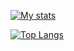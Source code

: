 <!-- ### Hi there 👋 -->
[![My stats](https://github-readme-stats.vercel.app/api?username=ThatOneCamel&count_private=true&theme=tokyonight&border_radius=8)](https://github.com/anuraghazra/github-readme-stats)

[![Top Langs](https://github-readme-stats.vercel.app/api/top-langs/?username=ThatOneCamel&count_private=true&theme=tokyonight&layout=compact)](https://github.com/anuraghazra/github-readme-stats)
<!--
**ThatOneCamel/ThatOneCamel** is a ✨ _special_ ✨ repository because its `README.md` (this file) appears on your GitHub profile.

Here are some ideas to get you started:

- 🔭 I’m currently working on ...
- 🌱 I’m currently learning ...
- 👯 I’m looking to collaborate on ...
- 🤔 I’m looking for help with ...
- 💬 Ask me about ...
- 📫 How to reach me: ...
- 😄 Pronouns: ...
- ⚡ Fun fact: ...
-->
